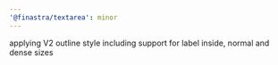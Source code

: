 ```yaml
---
'@finastra/textarea': minor
---
```


applying V2 outline style including support for label inside, normal and dense sizes
